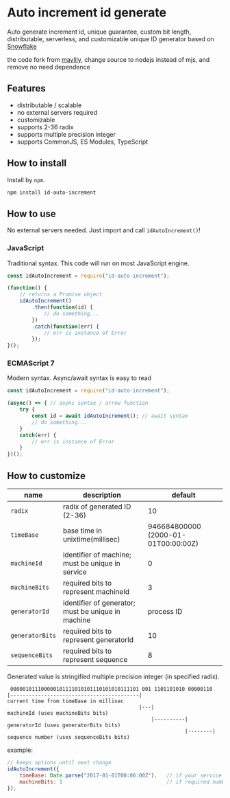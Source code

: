 # Auto increment id generate


Auto generate increment id, unique guarantee, custom bit length, distributable, serverless, and customizable unique ID generator based on [Snowflake](https://github.com/twitter/snowflake/tree/snowflake-2010/)

the code fork from [maylily](https://github.com/shimataro/maylily), change source to nodejs instead of mjs, and remove no need dependence

## Features

* distributable / scalable
* no external servers required
* customizable
* supports 2-36 radix
* supports multiple precision integer
* supports CommonJS, ES Modules, TypeScript

## How to install

Install by `npm`.

```bash
npm install id-auto-increment
```

## How to use

No external servers needed.
Just import and call `idAutoIncrement()`!

### JavaScript

Traditional syntax.
This code will run on most JavaScript engine.

```javascript
const idAutoIncrement = require("id-auto-increment");

(function() {
    // returns a Promise object
    idAutoIncrement()
        .then(function(id) {
            // do something...
        })
        .catch(function(err) {
            // err is instance of Error
        });
}();
```

### ECMAScript 7

Modern syntax.
Async/await syntax is easy to read

```javascript
const idAutoIncrement = require("id-auto-increment");

(async() => { // async syntax / arrow function
    try {
        const id = await idAutoIncrement(); // await syntax
        // do something...
    }
    catch(err) {
        // err is instance of Error
    }
})();
```


## How to customize

| name | description | default |
|------|-------------|---------|
| `radix` | radix of generated ID (2-36) | 10 |
| `timeBase` | base time in unixtime(millisec) | 946684800000 (2000-01-01T00:00:00Z) |
| `machineId` | identifier of machine; must be unique in service | 0 |
| `machineBits` | required bits to represent machineId | 3 |
| `generatorId` | identifier of generator; must be unique in machine | process ID |
| `generatorBits` | required bits to represent generatorId | 10 |
| `sequenceBits` | required bits to represent sequence | 8 |

Generated value is stringified multiple precision integer (in specified radix).

```
 000001011100000101111010101110101010111101 001 1101101010 00000110
|------------------------------------------|                         current time from timeBase in millisec
                                           |---|                     machineId (uses machineBits bits)
                                               |----------|          generatorId (uses generatorBits bits)
                                                          |--------| sequence number (uses sequenceBits bits)
```

example:

```javascript
// keeps options until next change
idAutoIncrement({
    timeBase: Date.parse("2017-01-01T00:00:00Z"),   // if your service starts in 2017, this is enough.
    machineBits: 1                                  // if required number machines are up to 2, this is enough.
});
```

